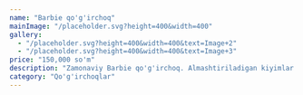 ```yaml
---
name: "Barbie qo'g'irchoq"
mainImage: "/placeholder.svg?height=400&width=400"
gallery:
  - "/placeholder.svg?height=400&width=400&text=Image+2"
  - "/placeholder.svg?height=400&width=400&text=Image+3"
price: "150,000 so'm"
description: "Zamonaviy Barbie qo'g'irchoq. Almashtiriladigan kiyimlar to'plami bilan. Qizlar uchun ajoyib sovg'a. Yuqori sifatli plastikdan tayyorlangan."
category: "Qo'g'irchoqlar"
---
```


